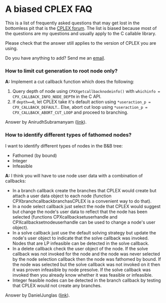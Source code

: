 # A biased CPLEX FAQ
This is a list of frequently asked questions that may get lost in the
bottomless pit that is the [CPLEX forum](https://www.ibm.com/developerworks/community/forums/html/forum?id=11111111-0000-0000-0000-000000002059). The list is biased because most of the questions are my questions and usually apply to the C callable library.

Please check that the answer still applies to the version of CPLEX you are using.

Do you have anything to add? Send me an [email](http://rocarvaj.uai.cl).

### How to limit cut generation to root node only?
**A:** Implement a cut callback function which does the following:

1. Query depth of node using `CPXXgetcallbacknodeinfo()` with `whichinfo = CPX_CALLBACK_INFO_NODE_DEPTH` in the C API.
2. If `depth==0`, let CPLEX take it's default action using `*useraction_p = CPX_CALLBACK_DEFAULT`.. Else, abort cut loop using `*useraction_p = CPX_CALLBACK_ABORT_CUT_LOOP` and proceed to branching.

Answer by AnirudhSubramanyam ([link](https://www.ibm.com/developerworks/community/forums/html/topic?id=cd574f99-5f7f-4bd6-94c4-e5db4c420389&ps=25)).

### How to identify different types of fathomed nodes?
I want to identify different types of nodes in the B&B tree:

* Fathomed (by bound)
* Integer
* Infeasible

**A:** I think you will have to use node user data with a combination of callbacks:
* In a branch callback create the branches that CPLEX would create but attach a user data object to each node (function CPXbranchcallbackbranchasCPLEX is a convenient way to do that).
* In a node select callback just select the node that CPLEX would suggest but change the node's user data to reflect that the node has been selected (functions CPXcallbacksetuserhandle and CPXcallbacksetnodeuserhandle can be used to change a node's user object).
* In a solve callback just use the default solving strategy but update the node's user object to indicate that the solve callback was invoked. Nodes that are LP infeasible can be detected in the solve callback.
* In a delete callback check the user object of the node. If the solve callback was not invoked for the node and the node was never selected by the node selection callback then the node was fathomed by bound. If the node was selected but the solve callback was not invoked on it then it was proven infeasible by node presolve. If the solve callback was invoked then you already know whether it was feasible or infeasible.
* Integer feasible nodes can be detected in the branch callback by testing that CPLEX would not create any branches.

Answer by DanielJunglas ([link](https://www.ibm.com/developerworks/community/forums/html/topic?id=ac79e5b1-97c6-454b-9614-48f92afe83bb&ps=25)).

